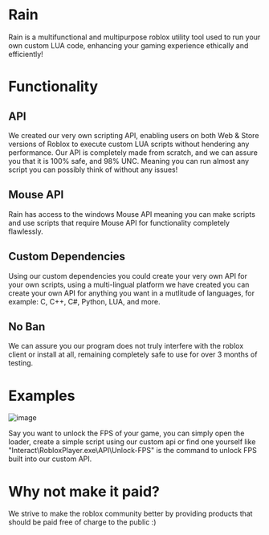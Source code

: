 # Rain
Rain is a multifunctional and multipurpose roblox utility tool used to run your own custom LUA code, enhancing your gaming experience ethically and efficiently!

# Functionality
## API
We created our very own scripting API, enabling users on both Web & Store versions of Roblox to execute custom LUA scripts without hendering any performance.
Our API is completely made from scratch, and we can assure you that it is 100% safe, and 98% UNC. Meaning you can run almost any script you can possibly think of without any issues!
## Mouse API
Rain has access to the windows Mouse API meaning you can make scripts and use scripts that require Mouse API for functionality completely flawlessly.
## Custom Dependencies
Using our custom dependencies you could create your very own API for your own scripts, using a multi-lingual platform we have created you can create your own API for anything you want in a
mutlitude of languages, for example: C, C++, C#, Python, LUA, and more.
## No Ban
We can assure you our program does not truly interfere with the roblox client or install at all, remaining completely safe to use for over 3 months of testing.

# Examples
![image](https://github.com/user-attachments/assets/59c5bc9a-eb62-4298-afaa-5e84df5f6611)

Say you want to unlock the FPS of your game, you can simply open the loader, create a simple script using our custom api or find one yourself
like "Interact\RobloxPlayer.exe\API\Unlock-FPS" is the command to unlock FPS built into our custom API.

# Why not make it paid?
We strive to make the roblox community better by providing products that should be paid free of charge to the public :)
